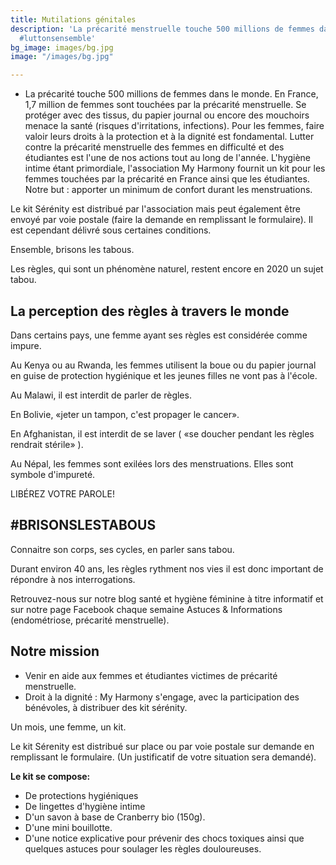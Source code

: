 ```yaml
---
title: Mutilations génitales
description: 'La précarité menstruelle touche 500 millions de femmes dans le monde.
  #luttonsensemble'
bg_image: images/bg.jpg
image: "/images/bg.jpg"

---
```

* La précarité touche 500 millions de femmes dans le monde. En France, 1,7 million de femmes sont touchées par la précarité menstruelle. Se protéger avec des tissus, du papier journal ou encore des mouchoirs menace la santé (risques d'irritations, infections). Pour les femmes, faire valoir leurs droits à la protection et à la dignité est fondamental. Lutter contre la précarité menstruelle des femmes en difficulté et des étudiantes est l'une de nos actions tout au long de l'année. L'hygiène intime étant primordiale, l'association My Harmony fournit un kit pour les femmes touchées par la précarité en France ainsi que les étudiantes. Notre but : apporter un minimum de confort durant les menstruations.

Le kit Sérénity est distribué par l'association mais peut également être envoyé par voie postale (faire la demande en remplissant le formulaire). Il est cependant délivré sous certaines conditions.

Ensemble, brisons les tabous.

Les règles, qui sont un phénomène naturel, restent encore en 2020 un sujet tabou.

## La perception des règles à travers le monde

Dans certains pays, une femme ayant ses règles est considérée comme impure.

Au Kenya ou au Rwanda, les femmes utilisent la boue ou du papier journal en guise de protection hygiénique et les jeunes filles ne vont pas à l'école.

Au Malawi, il est interdit de parler de règles.

En Bolivie, «jeter un tampon, c'est propager le cancer».

En Afghanistan, il est interdit de se laver ( «se doucher pendant les règles rendrait stérile» ).

Au Népal, les femmes sont exilées lors des menstruations. Elles sont symbole d'impureté.

LIBÉREZ VOTRE PAROLE!

## #BRISONSLESTABOUS

Connaitre son corps, ses cycles, en parler sans tabou.

Durant environ 40 ans, les règles rythment nos vies il est donc important de répondre à nos interrogations.

Retrouvez-nous sur notre blog santé et hygiène féminine à titre informatif et sur notre page Facebook chaque semaine Astuces & Informations (endométriose, précarité menstruelle).

## Notre mission

* Venir en aide aux femmes et étudiantes victimes de précarité menstruelle.
* Droit à la dignité : My Harmony s'engage, avec la participation des bénévoles, à distribuer des kit sérénity.

Un mois, une femme, un kit.

Le kit Sérenity est distribué sur place ou par voie postale sur demande en remplissant le formulaire. (Un justificatif de votre situation sera demandé).

**Le kit se compose:**

* De protections hygiéniques
* De lingettes d'hygiène intime
* D'un savon à base de Cranberry bio (150g).
* D'une mini bouillotte.
* D'une notice explicative pour prévenir des chocs toxiques ainsi que quelques astuces pour soulager les règles douloureuses.